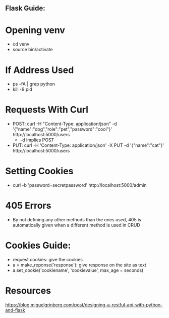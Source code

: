 ## Flask Guide:

# Opening venv
- cd venv
- source bin/activate

# If Address Used
- ps -fA | grep python
- kill -9 pid

# Requests With Curl
 - POST: curl -H "Content-Type: application/json" -d '{"name":"dog","role":"pet","password":"cool"}' http://localhost:5000/users
    - -d implies POST
- PUT: curl -H 'Content-Type: application/json' -X PUT -d '{"name":"cat"}' http://localhost:5000/users

# Setting Cookies
- curl -b 'password=secretpassword' http://localhost:5000/admin

# 405 Errors
- By not defining any other methods than the ones used, 405 is automatically given when a different method is used in CRUD

# Cookies Guide:
- request.cookies: give the cookies
- a = make_reponse('response'): give response on the site as text
- a.set_cookie('cookiename', 'cookievalue', max_age = seconds)

# Resources
https://blog.miguelgrinberg.com/post/designing-a-restful-api-with-python-and-flask
